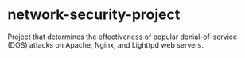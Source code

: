 # network-security-project
Project that determines the effectiveness of popular denial-of-service (DOS) attacks on Apache, Nginx, and Lighttpd web servers.
